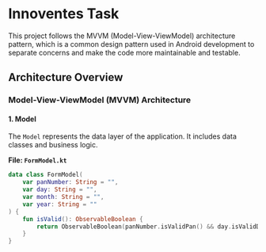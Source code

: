 # Innoventes Task

This project follows the MVVM (Model-View-ViewModel) architecture pattern, which is a common design pattern used in Android development to separate concerns and make the code more maintainable and testable.

## Architecture Overview

### Model-View-ViewModel (MVVM) Architecture

#### 1. Model
The `Model` represents the data layer of the application. It includes data classes and business logic.

**File: `FormModel.kt`**
```kotlin
data class FormModel(
    var panNumber: String = "",
    var day: String = "",
    var month: String = "",
    var year: String = ""
) {
    fun isValid(): ObservableBoolean {
        return ObservableBoolean(panNumber.isValidPan() && day.isValidDay() && month.isValidMonth() && year.isValidYear())
    }
}
